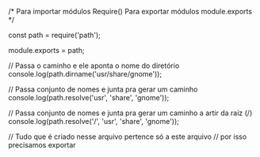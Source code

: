 /* Para importar módulos
    Require()
  Para exportar módulos
    module.exports
*/

const path = require('path');

module.exports = path;

// Passa o caminho e ele aponta o nome do diretório
console.log(path.dirname('usr/share/gnome'));

// Passa conjunto de nomes e junta pra gerar um caminho
console.log(path.resolve('usr', 'share', 'gnome'));

// Passa conjunto de nomes e junta pra gerar um caminho a artir da raíz (/)
console.log(path.resolve('/', 'usr', 'share', 'gnome'));

// Tudo que é criado nesse arquivo pertence só a este arquivo
// por isso precisamos exportar